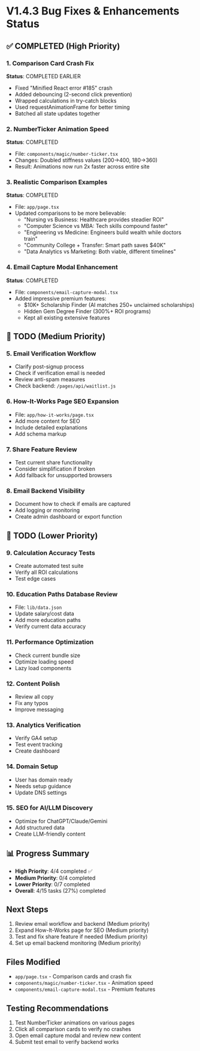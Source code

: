 # V1.4.3 Bug Fixes & Enhancements Status

## ✅ COMPLETED (High Priority)

### 1. Comparison Card Crash Fix

**Status**: COMPLETED EARLIER

- Fixed "Minified React error #185" crash
- Added debouncing (2-second click prevention)
- Wrapped calculations in try-catch blocks
- Used requestAnimationFrame for better timing
- Batched all state updates together

### 2. NumberTicker Animation Speed

**Status**: COMPLETED

- File: `components/magic/number-ticker.tsx`
- Changes: Doubled stiffness values (200→400, 180→360)
- Result: Animations now run 2x faster across entire site

### 3. Realistic Comparison Examples

**Status**: COMPLETED

- File: `app/page.tsx`
- Updated comparisons to be more believable:
  - "Nursing vs Business: Healthcare provides steadier ROI"
  - "Computer Science vs MBA: Tech skills compound faster"
  - "Engineering vs Medicine: Engineers build wealth while doctors train"
  - "Community College + Transfer: Smart path saves $40K"
  - "Data Analytics vs Marketing: Both viable, different timelines"

### 4. Email Capture Modal Enhancement

**Status**: COMPLETED

- File: `components/email-capture-modal.tsx`
- Added impressive premium features:
  - $10K+ Scholarship Finder (AI matches 250+ unclaimed scholarships)
  - Hidden Gem Degree Finder (300%+ ROI programs)
  - Kept all existing extensive features

## 🔄 TODO (Medium Priority)

### 5. Email Verification Workflow

- Clarify post-signup process
- Check if verification email is needed
- Review anti-spam measures
- Check backend: `/pages/api/waitlist.js`

### 6. How-It-Works Page SEO Expansion

- File: `app/how-it-works/page.tsx`
- Add more content for SEO
- Include detailed explanations
- Add schema markup

### 7. Share Feature Review

- Test current share functionality
- Consider simplification if broken
- Add fallback for unsupported browsers

### 8. Email Backend Visibility

- Document how to check if emails are captured
- Add logging or monitoring
- Create admin dashboard or export function

## 📝 TODO (Lower Priority)

### 9. Calculation Accuracy Tests

- Create automated test suite
- Verify all ROI calculations
- Test edge cases

### 10. Education Paths Database Review

- File: `lib/data.json`
- Update salary/cost data
- Add more education paths
- Verify current data accuracy

### 11. Performance Optimization

- Check current bundle size
- Optimize loading speed
- Lazy load components

### 12. Content Polish

- Review all copy
- Fix any typos
- Improve messaging

### 13. Analytics Verification

- Verify GA4 setup
- Test event tracking
- Create dashboard

### 14. Domain Setup

- User has domain ready
- Needs setup guidance
- Update DNS settings

### 15. SEO for AI/LLM Discovery

- Optimize for ChatGPT/Claude/Gemini
- Add structured data
- Create LLM-friendly content

## 📊 Progress Summary

- **High Priority**: 4/4 completed ✅
- **Medium Priority**: 0/4 completed
- **Lower Priority**: 0/7 completed
- **Overall**: 4/15 tasks (27%) completed

## Next Steps

1. Review email workflow and backend (Medium priority)
2. Expand How-It-Works page for SEO (Medium priority)
3. Test and fix share feature if needed (Medium priority)
4. Set up email backend monitoring (Medium priority)

## Files Modified

- `app/page.tsx` - Comparison cards and crash fix
- `components/magic/number-ticker.tsx` - Animation speed
- `components/email-capture-modal.tsx` - Premium features

## Testing Recommendations

1. Test NumberTicker animations on various pages
2. Click all comparison cards to verify no crashes
3. Open email capture modal and review new content
4. Submit test email to verify backend works
